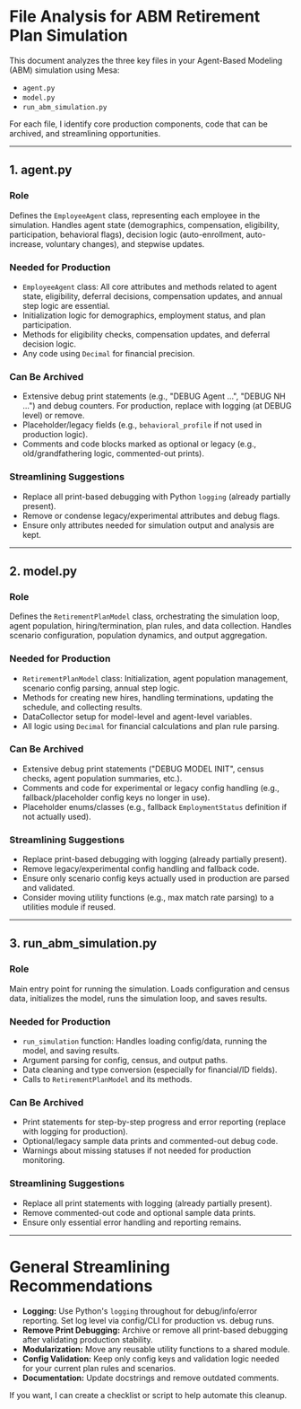 # File Analysis for ABM Retirement Plan Simulation

This document analyzes the three key files in your Agent-Based Modeling (ABM) simulation using Mesa:
- `agent.py`
- `model.py`
- `run_abm_simulation.py`

For each file, I identify core production components, code that can be archived, and streamlining opportunities.

---

## 1. agent.py

### Role
Defines the `EmployeeAgent` class, representing each employee in the simulation. Handles agent state (demographics, compensation, eligibility, participation, behavioral flags), decision logic (auto-enrollment, auto-increase, voluntary changes), and stepwise updates.

### Needed for Production
- `EmployeeAgent` class: All core attributes and methods related to agent state, eligibility, deferral decisions, compensation updates, and annual step logic are essential.
- Initialization logic for demographics, employment status, and plan participation.
- Methods for eligibility checks, compensation updates, and deferral decision logic.
- Any code using `Decimal` for financial precision.

### Can Be Archived
- Extensive debug print statements (e.g., "DEBUG Agent ...", "DEBUG NH ...") and debug counters. For production, replace with logging (at DEBUG level) or remove.
- Placeholder/legacy fields (e.g., `behavioral_profile` if not used in production logic).
- Comments and code blocks marked as optional or legacy (e.g., old/grandfathering logic, commented-out prints).

### Streamlining Suggestions
- Replace all print-based debugging with Python `logging` (already partially present).
- Remove or condense legacy/experimental attributes and debug flags.
- Ensure only attributes needed for simulation output and analysis are kept.

---

## 2. model.py

### Role
Defines the `RetirementPlanModel` class, orchestrating the simulation loop, agent population, hiring/termination, plan rules, and data collection. Handles scenario configuration, population dynamics, and output aggregation.

### Needed for Production
- `RetirementPlanModel` class: Initialization, agent population management, scenario config parsing, annual step logic.
- Methods for creating new hires, handling terminations, updating the schedule, and collecting results.
- DataCollector setup for model-level and agent-level variables.
- All logic using `Decimal` for financial calculations and plan rule parsing.

### Can Be Archived
- Extensive debug print statements ("DEBUG MODEL INIT", census checks, agent population summaries, etc.).
- Comments and code for experimental or legacy config handling (e.g., fallback/placeholder config keys no longer in use).
- Placeholder enums/classes (e.g., fallback `EmploymentStatus` definition if not actually used).

### Streamlining Suggestions
- Replace print-based debugging with logging (already partially present).
- Remove legacy/experimental config handling and fallback code.
- Ensure only scenario config keys actually used in production are parsed and validated.
- Consider moving utility functions (e.g., max match rate parsing) to a utilities module if reused.

---

## 3. run_abm_simulation.py

### Role
Main entry point for running the simulation. Loads configuration and census data, initializes the model, runs the simulation loop, and saves results.

### Needed for Production
- `run_simulation` function: Handles loading config/data, running the model, and saving results.
- Argument parsing for config, census, and output paths.
- Data cleaning and type conversion (especially for financial/ID fields).
- Calls to `RetirementPlanModel` and its methods.

### Can Be Archived
- Print statements for step-by-step progress and error reporting (replace with logging for production).
- Optional/legacy sample data prints and commented-out debug code.
- Warnings about missing statuses if not needed for production monitoring.

### Streamlining Suggestions
- Replace all print statements with logging (already partially present).
- Remove commented-out code and optional sample data prints.
- Ensure only essential error handling and reporting remains.

---

# General Streamlining Recommendations
- **Logging:** Use Python's `logging` throughout for debug/info/error reporting. Set log level via config/CLI for production vs. debug runs.
- **Remove Print Debugging:** Archive or remove all print-based debugging after validating production stability.
- **Modularization:** Move any reusable utility functions to a shared module.
- **Config Validation:** Keep only config keys and validation logic needed for your current plan rules and scenarios.
- **Documentation:** Update docstrings and remove outdated comments.

If you want, I can create a checklist or script to help automate this cleanup.
